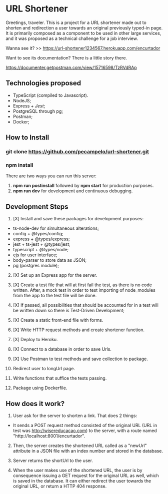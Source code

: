 URL Shortener
=======================

Greetings, traveler. This is a project for a URL shortener made out
to shorten and redirection a user towards an original previously typed-in page. It is primarily composed as a component to be used in other large services, and it was proposed as a technical challenge for a job interview.

Wanna see it? >> https://url-shortener1234567.herokuapp.com/encurtador

Want to see its documentation? There is a little story there.

https://documenter.getpostman.com/view/15716598/TzRVdRAp


## Technologies proposed

- TypeScript (compiled to Javascript).
- NodeJS;
- Express + *Jest*;
- PostgreSQL through pg;
- Postman;
- Docker;

## How to Install

### git clone https://github.com/pecampelo/url-shortener.git

### npm install

There are two ways you can run this server:

1. **npm run postinstall** followed by **npm start** for production purposes.
2. **npm run dev** for development and continuous debugging.

## Development Steps

1. [X] Install and save these packages for development purposes:
- ts-node-dev for simultaneous alterations;
- config + @types/config;
- express + @types/express;
- jest + ts-jest + @types/jest;
- typescript + @types/node;
- ejs for user interface;
- body-parser to store data as JSON;
- pg (postgres module);

2. [X] Set up an Express app for the server.

3. [X] Create a test file that will at first fail the test, as there is
no code written. After, a mock test in order to test importing of node_modules from the app to the test file will be done.

4. [X] If passed, all possibilities that should be accounted for in a test
will be written down so there is Test-Driven Development;

5. [X] Create a static front-end file with forms.

6. [X] Write HTTP request methods and create shortener function.

7. [X] Deploy to Heroku.

8. [X] Connect to a database in order to save Urls.

9. [X] Use Postman to test methods and save collection to package.

10. Redirect user to longUrl page.

11. Write functions that suffice the tests passing.

12. Package using Dockerfile.



## How does it work?

1. User ask for the server to shorten a link. That does 2 things:

- It sends a POST request method consisted of the original URL (URL in test was http://wisereducacao.com) to the server, with a route named "http://localhost:8001/encurtador".

2. Then, the server creates the shortened URL called as a "newUrl" attribute in a JSON file with an index number and stored in the database.

3. Server returns the shortUrl to the user.

4. When the user makes use of the shortened URL, the user is by consequence issuing a GET request for the original URL as well, which is saved in the database. It can either redirect the user towards the original URL, or return a HTTP 404 response.
